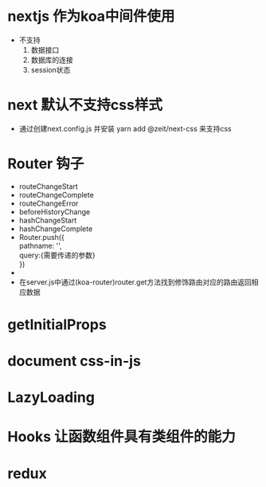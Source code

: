 # nextjs 作为koa中间件使用
- 不支持
  1. 数据接口
  2. 数据库的连接
  3. session状态

# next 默认不支持css样式
 - 通过创建next.config.js 并安装 yarn add @zeit/next-css 来支持css

# Router 钩子
  - routeChangeStart
  - routeChangeComplete
  - routeChangeError
  - beforeHistoryChange
  - hashChangeStart
  - hashChangeComplete
  - Router.push({  
    pathname: '',  
    query:{需要传递的参数}  
  })  
  - <Link href="路由" as '装饰路由'><Link>
  - 在server.js中通过(koa-router)router.get方法找到修饰路由对应的路由返回相应数据
# getInitialProps

# document css-in-js
# LazyLoading
# Hooks 让函数组件具有类组件的能力
# redux

  
